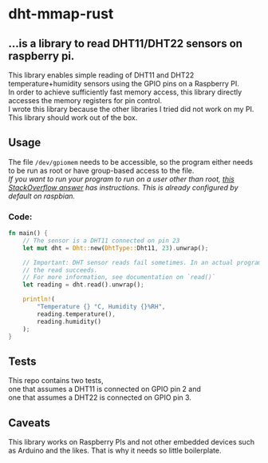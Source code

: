 # dht-mmap-rust

## ...is a library to read DHT11/DHT22 sensors on raspberry pi.

This library enables simple reading of DHT11 and DHT22 temperature+humidity sensors using the GPIO pins on a
Raspberry PI.  
In order to achieve sufficiently fast memory access, this library directly accesses the memory registers for pin
control.  
I wrote this library because the other libraries I tried did not work on my PI. This library should work out of the box.

## Usage

The file `/dev/gpiomem` needs to be accessible, so the program either needs to be run as root or have group-based access
to the file.  
_If you want to run your program to run on a user other than root,
[this StackOverflow answer](https://raspberrypi.stackexchange.com/a/40106) has instructions.
This is already configured by default on raspbian._

### Code:

```rust
fn main() {
    // The sensor is a DHT11 connected on pin 23
    let mut dht = Dht::new(DhtType::Dht11, 23).unwrap();

    // Important: DHT sensor reads fail sometimes. In an actual program, if a read fails you should retry multiple times until
    // the read succeeds.
    // For more information, see documentation on `read()`
    let reading = dht.read().unwrap();

    println!(
        "Temperature {} °C, Humidity {}%RH",
        reading.temperature(),
        reading.humidity()
    );
}
```

## Tests

This repo contains two tests,  
one that assumes a DHT11 is connected on GPIO pin 2 and  
one that assumes a DHT22 is connected on GPIO pin 3.

## Caveats

This library works on Raspberry PIs and not other embedded devices such as Arduino and the likes. That is why it needs
so little boilerplate.